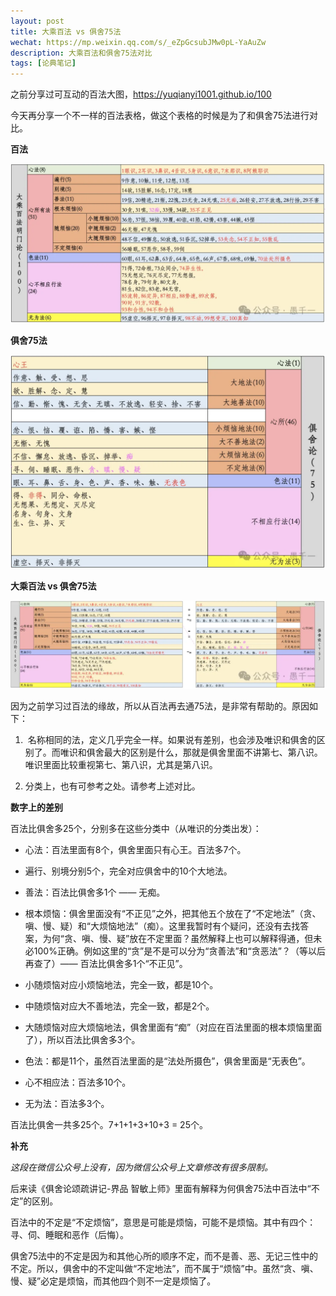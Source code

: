 ```yaml
---
layout: post
title: 大乘百法 vs 俱舍75法
wechat: https://mp.weixin.qq.com/s/_eZpGcsubJMw0pL-YaAuZw
description: 大乘百法和俱舍75法对比
tags: [论典笔记]
---
```


之前分享过可互动的百法大图，https://yuqianyi1001.github.io/100

今天再分享一个不一样的百法表格，做这个表格的时候是为了和俱舍75法进行对比。  

**百法**  

![alt text](../images/image-68.png)

**俱舍75法**  

![alt text](../images/image-69.png)

**大乘百法 vs 俱舍75法**

![alt text](../images/image-70.png)

因为之前学习过百法的缘故，所以从百法再去通75法，是非常有帮助的。原因如下：

1.   名称相同的法，定义几乎完全一样。如果说有差别，也会涉及唯识和俱舍的区别了。而唯识和俱舍最大的区别是什么，那就是俱舍里面不讲第七、第八识。唯识里面比较重视第七、第八识，尤其是第八识。
    
2.  分类上，也有可参考之处。请参考上述对比。
    

**数字上的差别**

百法比俱舍多25个，分别多在这些分类中（从唯识的分类出发）：

-   心法：百法里面有8个，俱舍里面只有心王。百法多7个。
    
-   遍行、别境分别5个，完全对应俱舍中的10个大地法。
    
-   善法：百法比俱舍多1个 —— 无痴。
    
-   根本烦恼：俱舍里面没有“不正见”之外，把其他五个放在了“不定地法”（贪、嗔、慢、疑）和“大烦恼地法”（痴）。这里我暂时有个疑问，还没有去找答案，为何“贪、嗔、慢、疑”放在不定里面？虽然解释上也可以解释得通，但未必100%正确。例如这里的“贪”是不是可以分为“贪善法”和“贪恶法”？（等以后再查了）—— 百法比俱舍多1个“不正见”。
    
-   小随烦恼对应小烦恼地法，完全一致，都是10个。
    
-   中随烦恼对应大不善地法，完全一致，都是2个。
    
-   大随烦恼对应大烦恼地法，俱舍里面有“痴”（对应在百法里面的根本烦恼里面了），所以百法比俱舍多3个。
    
-   色法：都是11个，虽然百法里面的是“法处所摄色”，俱舍里面是“无表色”。
    
-   心不相应法：百法多10个。
    
-   无为法：百法多3个。

百法比俱舍一共多25个。7+1+1+3+10+3 = 25个。

**补充**

*这段在微信公众号上没有，因为微信公众号上文章修改有很多限制。*

后来读《俱舍论颂疏讲记-界品 智敏上师》里面有解释为何俱舍75法中百法中“不定”的区别。

百法中的不定是“不定烦恼”，意思是可能是烦恼，可能不是烦恼。其中有四个：寻、伺、睡眠和恶作（后悔）。

俱舍75法中的不定是因为和其他心所的顺序不定，而不是善、恶、无记三性中的不定。所以，俱舍中的不定叫做“不定地法”，而不属于“烦恼”中。虽然“贪、嗔、慢、疑”必定是烦恼，而其他四个则不一定是烦恼了。

